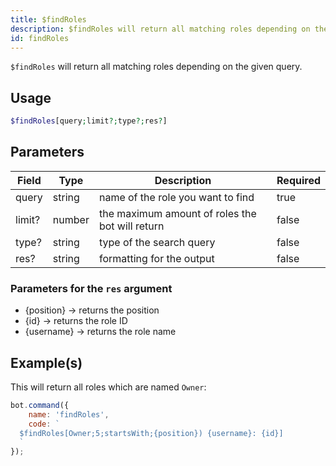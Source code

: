```yaml
---
title: $findRoles
description: $findRoles will return all matching roles depending on the given query.
id: findRoles
---
```


`$findRoles` will return all matching roles depending on the given query.

## Usage

```php
$findRoles[query;limit?;type?;res?]
```

## Parameters

| Field  | Type   | Description                                     | Required |
|--------|--------|-------------------------------------------------|----------|
| query  | string | name of the role you want to find               | true     |
| limit? | number | the maximum amount of roles the bot will return | false    |
| type?  | string | type of the search query                        | false    |
| res?   | string | formatting for the output                       | false    |

### Parameters for the `res` argument

* {position} -> returns the position
* {id} -> returns the role ID
* {username} -> returns the role name

## Example(s)

This will return all roles which are named `Owner`:

```javascript
bot.command({
    name: 'findRoles',
    code: `
  $findRoles[Owner;5;startsWith;{position}) {username}: {id}]
  `
});
```
